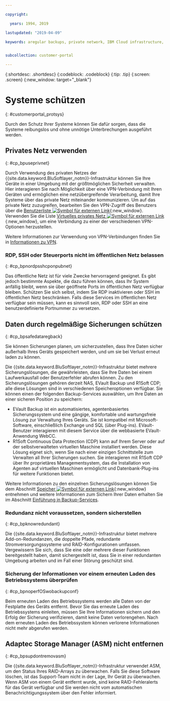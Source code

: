 ```yaml
---

copyright:

  years: 1994, 2019

lastupdated: "2019-04-09"

keywords: aregular backups, private network, IBM Cloud infrastructure, 


subcollection: customer-portal

---
```


{:shortdesc: .shortdesc}
{:codeblock: .codeblock}
{:tip: .tip}
{:screen: .screen}
{:new_window: target="_blank"}


# Systeme schützen
{: #customerportal_protsys}

Durch den Schutz Ihrer Systeme können Sie dafür sorgen, dass die Systeme reibungslos und ohne unnötige Unterbrechungen ausgeführt werden.

## Privates Netz verwenden
{: #cp_bpuseprivnet}

Durch Verwendung des privaten Netzes der {{site.data.keyword.BluSoftlayer_notm}}-Infrastruktur können Sie Ihre Geräte in einer Umgebung mit der größtmöglichen Sicherheit verwalten. Hier interagieren Sie nach Möglichkeit über eine VPN-Verbindung mit Ihren Geräten und ermöglichen eine netzübergreifende Verarbeitung, damit Ihre Systeme über das private Netz miteinander kommunizieren. Um auf das private Netz zuzugreifen, bearbeiten Sie den VPN-Zugriff des Benutzers über die [Benutzerliste ![Symbol für externen Link](../icons/launch-glyph.svg)](https://control.softlayer.com/account/user/list){:new_window}. Verwenden Sie die Liste [Virtuelles privates Netz ![Symbol für externen Link](../icons/launch-glyph.svg)](http://www.softlayer.com/vpn-access){:new_window}, um eine Verbindung zu einer der verschiedenen VPN-Optionen herzustellen.

Weitere Informationen zur Verwendung von VPN-Verbindungen finden Sie in [Informationen zu VPN](/docs/infrastructure/iaas-vpn?topic=VPN-about-iaas-vpn#about-iaas-vpn).

### RDP, SSH oder Steuerports nicht im öffentlichen Netz belassen
{: #cp_bpnordpsshcponpubnet}

Das öffentliche Netz ist für viele Zwecke hervorragend geeignet. Es gibt jedoch bestimmte Aspekte, die dazu führen können, dass Ihr System anfällig bleibt, wenn sie über geöffnete Ports im öffentlichen Netz verfügbar bleiben. Schützen Sie sich selbst, indem Sie RDP inaktivieren oder SSH im öffentlichen Netz beschränken. Falls diese Services im öffentlichen Netz verfügbar sein müssen, kann es sinnvoll sein, RDP oder SSH an eine benutzerdefinierte Portnummer zu versetzen.

## Daten durch regelmäßige Sicherungen schützen
{: #cp_bpsafedataregback}

Sie können Sicherungen planen, um sicherzustellen, dass Ihre Daten sicher außerhalb Ihres Geräts gespeichert werden, und um sie bei Verlust erneut laden zu können.

Die {{site.data.keyword.BluSoftlayer_notm}}-Infrastruktur bietet mehrere Sicherungslösungen, die gewährleisten, dass Sie Ihre Daten bei einem Laufwerkausfall oder Benutzerfehler abrufen können. Zu den Sicherungslösungen gehören derzeit NAS, EVault Backup und R1Soft CDP; alle diese Lösungen sind in verschiedenen Speicheroptionen verfügbar.
Sie können einen der folgenden Backup-Services auswählen, um Ihre Daten an einer sicheren Position zu speichern:
  * EVault Backup ist ein automatisiertes, agentenbasiertes Sicherungssystem und eine gängige, komfortable und wartungsfreie Lösung zur Verwaltung Ihres Geräts. Sie ist kompatibel mit Microsoft-Software, einschließlich Exchange und SQL (über Plug-ins). EVault-Benutzer interagieren mit diesem Service über die webbasierte EVault-Anwendung WebCC.
  * R1Soft Continuous Data Protection (CDP) kann auf Ihrem Server oder auf der selbstverwalteten virtuellen Maschine installiert werden. Diese Lösung eignet sich, wenn Sie nach einer einzigen Schnittstelle zum Verwalten all Ihrer Sicherungen suchen. Sie interagieren mit R1Soft CDP über Ihr proprietäres Managementsystem, das die Installation von Agenten auf virtuellen Maschinen ermöglicht und Datenbank-Plug-ins für weitere Funktionen bietet.

 Weitere Informationen zu den einzelnen Sicherungslösungen können Sie dem Abschnitt [Speicher ![Symbol für externen Link](../icons/launch-glyph.svg)](http://www.softlayer.com/services/storagelayer/){:new_window} entnehmen und weitere Informationen zum Sichern Ihrer Daten erhalten Sie im Abschnitt [Einführung in Backup-Services](/docs/infrastructure/Backup?topic=Backup-getting-started#getting-started).

### Redundanz nicht voraussetzen, sondern sicherstellen
{: #cp_bpknowredundant}

Die {{site.data.keyword.BluSoftlayer_notm}}-Infrastruktur bietet mehrere Add-on-Redundanzen, die doppelte Pfade, redundante Stromversorgungssysteme und RAID-Konfigurationen umfassen. Vergewissern Sie sich, dass Sie eine oder mehrere dieser Funktionen bereitgestellt haben, damit sichergestellt ist, dass Sie in einer redundanten Umgebung arbeiten und im Fall einer Störung geschützt sind.

### Sicherung der Informationen vor einem erneuten Laden des Betriebssystems überprüfen
{: #cp_bpnoperfOSwobackupconf}

Beim erneuten Laden des Betriebssystems werden alle Daten von der Festplatte des Geräts entfernt. Bevor Sie das erneute Laden des Betriebssystems einleiten, müssen Sie Ihre Informationen sichern und den Erfolg der Sicherung verifizieren, damit keine Daten verlorengehen. Nach dem erneuten Laden des Betriebssystem können verlorene Informationen nicht mehr abgerufen werden.

## Adaptec Storage Manager (ASM) nicht entfernen
{: #cp_bpsupdontremovasm}

 Die {{site.data.keyword.BluSoftlayer_notm}}-Infrastruktur verwendet ASM, um den Status Ihres RAID-Arrays zu überwachen. Falls Sie diese Software löschen, ist das Support-Team nicht in der Lage, Ihr Gerät zu überwachen. Wenn ASM von einem Gerät entfernt wurde, sind keine RAID-Fehleralerts für das Gerät verfügbar und Sie werden nicht vom automatischen Benachrichtigungssystem über den Fehler informiert.
